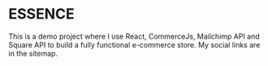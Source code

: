 # ESSENCE

This is a demo project where I use React, CommerceJs, Mailchimp API and Square API to build a fully functional e-commerce store. My social links are in the sitemap.

